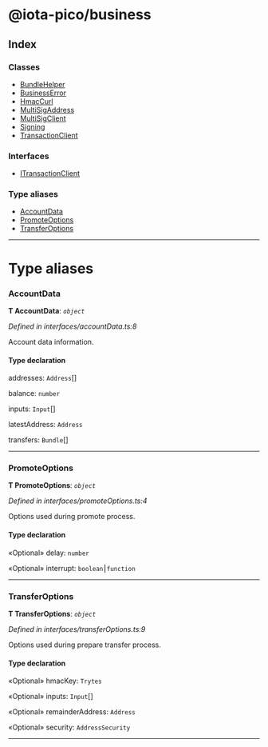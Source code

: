 


#  @iota-pico/business

## Index

### Classes

* [BundleHelper](classes/bundlehelper.md)
* [BusinessError](classes/businesserror.md)
* [HmacCurl](classes/hmaccurl.md)
* [MultiSigAddress](classes/multisigaddress.md)
* [MultiSigClient](classes/multisigclient.md)
* [Signing](classes/signing.md)
* [TransactionClient](classes/transactionclient.md)


### Interfaces

* [ITransactionClient](interfaces/itransactionclient.md)


### Type aliases

* [AccountData](#accountdata)
* [PromoteOptions](#promoteoptions)
* [TransferOptions](#transferoptions)



---
# Type aliases
<a id="accountdata"></a>

###  AccountData

**Τ AccountData**:  *`object`* 

*Defined in interfaces/accountData.ts:8*



Account data information.

#### Type declaration




 addresses: `Address`[]






 balance: `number`






 inputs: `Input`[]






 latestAddress: `Address`






 transfers: `Bundle`[]







___

<a id="promoteoptions"></a>

###  PromoteOptions

**Τ PromoteOptions**:  *`object`* 

*Defined in interfaces/promoteOptions.ts:4*



Options used during promote process.

#### Type declaration




«Optional»  delay: `number`






«Optional»  interrupt: `boolean`⎮`function`







___

<a id="transferoptions"></a>

###  TransferOptions

**Τ TransferOptions**:  *`object`* 

*Defined in interfaces/transferOptions.ts:9*



Options used during prepare transfer process.

#### Type declaration




«Optional»  hmacKey: `Trytes`






«Optional»  inputs: `Input`[]






«Optional»  remainderAddress: `Address`






«Optional»  security: `AddressSecurity`







___



